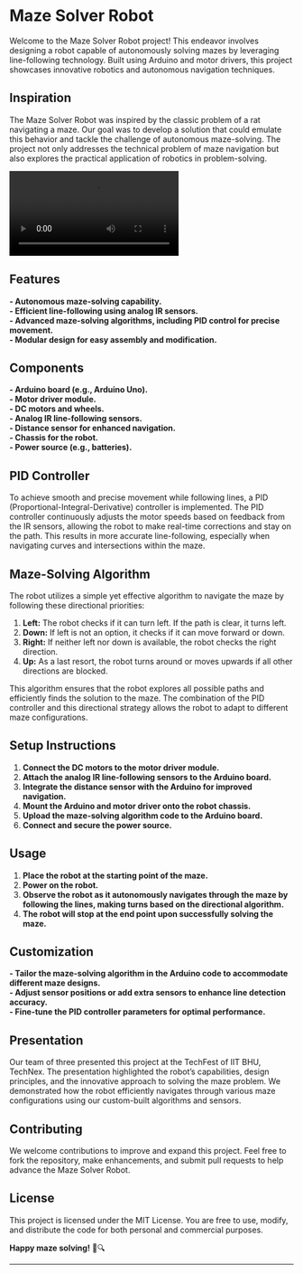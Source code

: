 # Maze Solver Robot

Welcome to the Maze Solver Robot project! This endeavor involves designing a robot capable of autonomously solving mazes by leveraging line-following technology. Built using Arduino and motor drivers, this project showcases innovative robotics and autonomous navigation techniques.

## Inspiration

The Maze Solver Robot was inspired by the classic problem of a rat navigating a maze. Our goal was to develop a solution that could emulate this behavior and tackle the challenge of autonomous maze-solving. The project not only addresses the technical problem of maze navigation but also explores the practical application of robotics in problem-solving.

![Alt Text](MAZESOLVER.mp4)

## Features

**- Autonomous maze-solving capability.**  
**- Efficient line-following using analog IR sensors.**  
**- Advanced maze-solving algorithms, including PID control for precise movement.**  
**- Modular design for easy assembly and modification.**  

## Components

**- Arduino board (e.g., Arduino Uno).**  
**- Motor driver module.**  
**- DC motors and wheels.**  
**- Analog IR line-following sensors.**  
**- Distance sensor for enhanced navigation.**  
**- Chassis for the robot.**  
**- Power source (e.g., batteries).**  

## PID Controller

To achieve smooth and precise movement while following lines, a PID (Proportional-Integral-Derivative) controller is implemented. The PID controller continuously adjusts the motor speeds based on feedback from the IR sensors, allowing the robot to make real-time corrections and stay on the path. This results in more accurate line-following, especially when navigating curves and intersections within the maze.


## Maze-Solving Algorithm

The robot utilizes a simple yet effective algorithm to navigate the maze by following these directional priorities:

1. **Left:** The robot checks if it can turn left. If the path is clear, it turns left.
2. **Down:** If left is not an option, it checks if it can move forward or down.
3. **Right:** If neither left nor down is available, the robot checks the right direction.
4. **Up:** As a last resort, the robot turns around or moves upwards if all other directions are blocked.

This algorithm ensures that the robot explores all possible paths and efficiently finds the solution to the maze. The combination of the PID controller and this directional strategy allows the robot to adapt to different maze configurations.

## Setup Instructions

1. **Connect the DC motors to the motor driver module.**  
2. **Attach the analog IR line-following sensors to the Arduino board.**  
3. **Integrate the distance sensor with the Arduino for improved navigation.**  
4. **Mount the Arduino and motor driver onto the robot chassis.**  
5. **Upload the maze-solving algorithm code to the Arduino board.**  
6. **Connect and secure the power source.**  

## Usage

1. **Place the robot at the starting point of the maze.**  
2. **Power on the robot.**  
3. **Observe the robot as it autonomously navigates through the maze by following the lines, making turns based on the directional algorithm.**  
4. **The robot will stop at the end point upon successfully solving the maze.**  

## Customization

**- Tailor the maze-solving algorithm in the Arduino code to accommodate different maze designs.**  
**- Adjust sensor positions or add extra sensors to enhance line detection accuracy.**  
**- Fine-tune the PID controller parameters for optimal performance.**  

## Presentation

Our team of three presented this project at the TechFest of IIT BHU, TechNex. The presentation highlighted the robot’s capabilities, design principles, and the innovative approach to solving the maze problem. We demonstrated how the robot efficiently navigates through various maze configurations using our custom-built algorithms and sensors.

## Contributing

We welcome contributions to improve and expand this project. Feel free to fork the repository, make enhancements, and submit pull requests to help advance the Maze Solver Robot.

## License

This project is licensed under the MIT License. You are free to use, modify, and distribute the code for both personal and commercial purposes.


**Happy maze solving!** 🤖🔍

---
